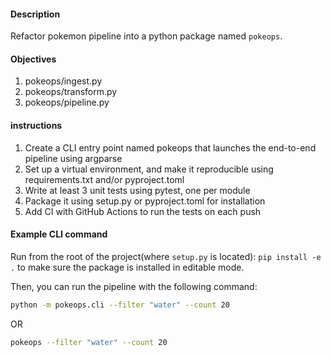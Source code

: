#### Description
Refactor pokemon pipeline into a python package named `pokeops`. 

#### Objectives
1. pokeops/ingest.py
2. pokeops/transform.py
3. pokeops/pipeline.py

#### instructions
1. Create a CLI entry point named pokeops that launches the end-to-end pipeline using argparse
2. Set up a virtual environment, and make it reproducible using requirements.txt and/or pyproject.toml
3. Write at least 3 unit tests using pytest, one per module
4. Package it using setup.py or pyproject.toml for installation
5. Add CI with GitHub Actions to run the tests on each push

#### Example CLI command
Run from the root of the project(where `setup.py` is located): 
`pip install -e .` to make sure the package is installed in editable mode.

Then, you can run the pipeline with the following command:
```bash
python -m pokeops.cli --filter "water" --count 20
```
OR
```bash
pokeops --filter "water" --count 20
